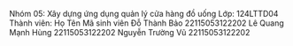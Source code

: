 Nhóm 05: Xây dựng ứng dụng quản lý cửa hàng đồ uống
Lớp: 124LTTD04
Thành viên:
Họ Tên                    Mã sinh viên
Đỗ Thành Bảo              22115053122202
Lê Quang Mạnh Hùng        22115053122202
Nguyễn Trường Vũ          22115053122202
